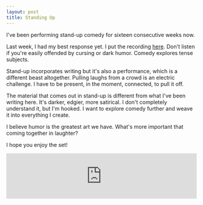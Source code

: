 ```yaml
---
layout: post
title: Standing Up
---
```

I've been performing stand-up comedy for sixteen consecutive weeks now.

Last week, I had my best response yet.  I put the recording [here](https://ryanbarringtoncox.bandcamp.com/album/standing-up). Don't listen if you're easily offended by cursing or dark humor. Comedy explores tense subjects.

Stand-up incorporates writing but it's also a performance, which is a different beast altogether. Pulling laughs from a crowd is an electric challenge.  I have to be present, in the moment, connected, to pull it off.

The material that comes out in stand-up is different from what I've been writing here.  It's darker, edgier, more satirical. I don't completely understand it, but I'm hooked.  I want to explore comedy further and weave it into everything I create.

I believe humor is the greatest art we have.  What's more important that coming together in laughter?

I hope you enjoy the set!

<iframe style="border: 0; width: 100%; height: 120px;" src="https://bandcamp.com/EmbeddedPlayer/album=477021832/size=large/bgcol=ffffff/linkcol=0687f5/tracklist=false/artwork=small/transparent=true/" seamless><a href="http://ryanbarringtoncox.bandcamp.com/album/standing-up">Standing Up by Ryan Barrington Cox</a></iframe>
